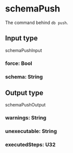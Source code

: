 # schemaPush

The command behind `db push`.



## Input type

schemaPushInput

### force: Bool



### schema: String



## Output type

schemaPushOutput

### warnings: String



### unexecutable: String



### executedSteps: U32



